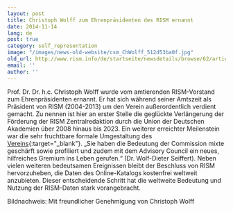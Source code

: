 ```yaml
---
layout: post
title: Christoph Wolff zum Ehrenpräsidenten des RISM ernannt
date: 2014-11-14
lang: de
post: true
category: self_representation
image: "/images/news-old-website/csm_ChWolff_512d53ba0f.jpg"
old_url: http://www.rism.info/de/startseite/newsdetails/browse/62/article/64/christoph-wolff-named-honorary-president-of-rism.html
email: ''
author: ''
---
```



Prof. Dr. Dr. h.c. Christoph Wolff wurde vom amtierenden RISM-Vorstand zum Ehrenpräsidenten ernannt. Er hat sich während seiner Amtszeit als Präsident von RISM (2004-2013) um den Verein außerordentlich verdient gemacht. Zu nennen ist hier an erster Stelle die geglückte Verlängerung der Förderung der RISM Zentralredaktion durch die Union der Deutschen Akademien über 2008 hinaus bis 2023. Ein weiterer erreichter Meilenstein war die sehr fruchtbare formale Umgestaltung des [Vereins](http://www.rism.info/de/unternehmen/verein-internationales-quellenlexikon-der-musik.html){:target="_blank"}. „Sie haben die Bedeutung der Commission mixte geschärft sowie profiliert und zudem mit dem Advisory Council ein neues, hilfreiches Gremium ins Leben gerufen.“ (Dr. Wolf-Dieter Seiffert). Neben vielen weiteren bedeutsamen Ereignissen bleibt der Beschluss von RISM hervorzuheben, die Daten des Online-Katalogs kostenfrei weltweit anzubieten. Dieser entscheidende Schritt hat die weltweite Bedeutung und Nutzung der RISM-Daten stark vorangebracht.



Bildnachweis: Mit freundlicher Genehmigung von Christoph Wolff


